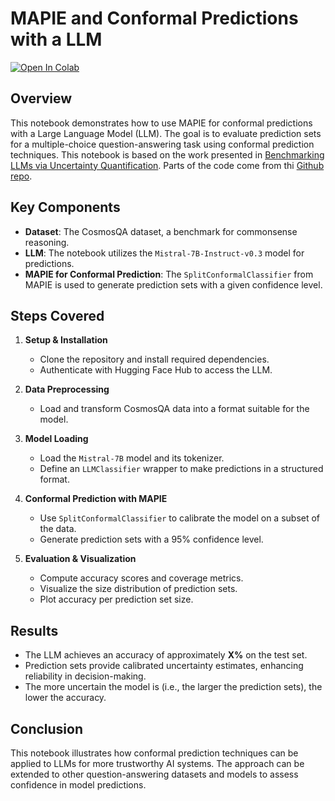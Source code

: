 # MAPIE and Conformal Predictions with a LLM

[![Open In Colab](https://colab.research.google.com/assets/colab-badge.svg)](https://colab.research.google.com/github/vincentblot28/mapie_llm/blob/main/MAPIE_for_cosmosqa.ipynb)

## Overview

This notebook demonstrates how to use MAPIE for conformal predictions with a Large Language Model (LLM). The goal is to evaluate prediction sets for a multiple-choice question-answering task using conformal prediction techniques. This notebook is based on the work presented in [Benchmarking LLMs via Uncertainty Quantification](https://arxiv.org/abs/2401.12794). Parts of the code come from thi [Github repo](https://github.com/smartyfh/LLM-Uncertainty-Bench).

## Key Components

- **Dataset**: The CosmosQA dataset, a benchmark for commonsense reasoning.
- **LLM**: The notebook utilizes the `Mistral-7B-Instruct-v0.3` model for predictions.
- **MAPIE for Conformal Prediction**: The `SplitConformalClassifier` from MAPIE is used to generate prediction sets with a given confidence level.

## Steps Covered

1. **Setup & Installation**
   - Clone the repository and install required dependencies.
   - Authenticate with Hugging Face Hub to access the LLM.

2. **Data Preprocessing**
   - Load and transform CosmosQA data into a format suitable for the model.

3. **Model Loading**
   - Load the `Mistral-7B` model and its tokenizer.
   - Define an `LLMClassifier` wrapper to make predictions in a structured format.

4. **Conformal Prediction with MAPIE**
   - Use `SplitConformalClassifier` to calibrate the model on a subset of the data.
   - Generate prediction sets with a 95% confidence level.

5. **Evaluation & Visualization**
   - Compute accuracy scores and coverage metrics.
   - Visualize the size distribution of prediction sets.
   - Plot accuracy per prediction set size.

## Results

- The LLM achieves an accuracy of approximately **X%** on the test set.
- Prediction sets provide calibrated uncertainty estimates, enhancing reliability in decision-making.
- The more uncertain the model is (i.e., the larger the prediction sets), the lower the accuracy.

## Conclusion

This notebook illustrates how conformal prediction techniques can be applied to LLMs for more trustworthy AI systems. The approach can be extended to other question-answering datasets and models to assess confidence in model predictions.

